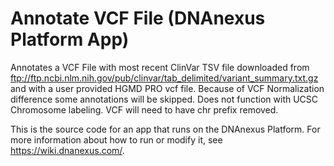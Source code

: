 <!-- dx-header -->
# Annotate VCF File (DNAnexus Platform App)

Annotates a VCF File with most recent ClinVar TSV file downloaded from
ftp://ftp.ncbi.nlm.nih.gov/pub/clinvar/tab_delimited/variant_summary.txt.gz
and with a user provided HGMD PRO vcf file.
Because of VCF Normalization difference some annotations will be skipped.  Does
not function with UCSC Chromosome labeling.  VCF will need to have chr 
prefix removed.

This is the source code for an app that runs on the DNAnexus Platform.
For more information about how to run or modify it, see
https://wiki.dnanexus.com/.
<!-- /dx-header -->



<!--
TODO: This app directory was automatically generated by dx-app-wizard;
please edit this Readme.md file to include essential documentation about
your app that would be helpful to users. (Also see the
Readme.developer.md.) Once you're done, you can remove these TODO
comments.

For more info, see https://wiki.dnanexus.com/Developer-Portal.
-->
